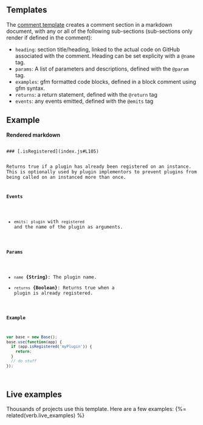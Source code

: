 ## Templates

The [comment template](./templates/comment.js) creates a comment section in a markdown document, with any or all of the following sub-sections (sub-sections only render if defined in the comment):

- `heading`: section title/heading, linked to the actual code on GitHub associated with the comment. Heading can be set explicity with a `@name` tag.
- `params`: A list of parameters and descriptions, defined with the `@param` tag.
- `examples`: gfm formatted code blocks, defined in a block comment using gfm syntax.
- `returns`: a return statement, defined with the `@return` tag
- `events`: any events emitted, defined with the `@emits` tag

## Example

**Rendered markdown**

<code>
### [.isRegistered](index.js#L105)

Returns true if a plugin has already been registered on an instance. This is optionally used by plugin implementors to prevent plugins from being called on an instanced more than once.

**Events**

* `emits`: `plugin` with `registered` and the name of the plugin as arguments.

**Params**

* `name` **{String}**: The plugin name.
* `returns` **{Boolean}**: Returns true when a plugin is already registered.

**Example**

```js
var base = new Base();
base.use(function(app) {
  if (app.isRegistered('myPlugin')) {
    return;
  }
  // do stuff
});
```
</code>


## Live examples
Thousands of projects use this template. Here are a few examples:
{%= related(verb.live_examples) %}
